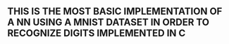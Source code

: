 THIS IS THE MOST BASIC IMPLEMENTATION OF A NN USING A MNIST DATASET IN ORDER TO RECOGNIZE DIGITS
IMPLEMENTED IN C
-----------------------------------------------------------------------------------------------
